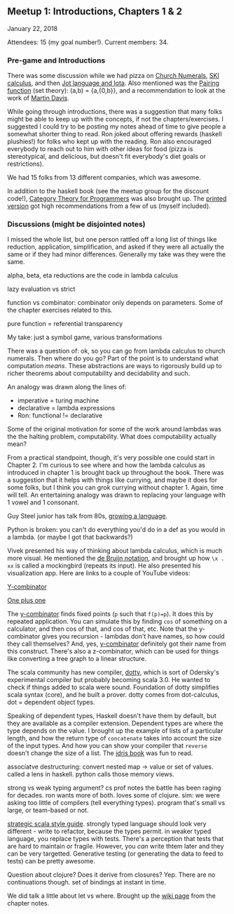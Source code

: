 ## Meetup 1: Introductions, Chapters 1 & 2

January 22, 2018

Attendees: 15 (my goal number!). Current members: 34.

### Pre-game and Introductions

There was some discussion while we had pizza on
[Church Numerals](https://en.wikipedia.org/wiki/Church_encoding#Church_numerals),
[SKI calculus](https://en.wikipedia.org/wiki/SKI_combinator_calculus),
and then
[Jot language and Iota](https://en.wikipedia.org/wiki/Iota_and_Jot).
Also mentioned was the
[Pairing function](https://en.wikipedia.org/wiki/Pairing_function) (set theory): (a,b) = {a,{0,b}},
and a recommendation to look at the work of
[Martin Davis](https://en.wikipedia.org/wiki/Martin_Davis).

While going through introductions, there was a suggestion that many folks might
be able to keep up with the concepts, if not the chapters/exercises. I suggested
I could try to be posting my notes ahead of time to give people a somewhat
shorter thing to read. Ron joked about offering rewards (haskell plushies!) for
folks who kept up with the reading. Ron also encouraged everybody to reach out
to him with other ideas for food (pizza is stereotypical, and delicious, but
doesn't fit everybody's diet goals or restrictions).

We had 15 folks from 13 different companies, which was awesome.

In addition to the haskell book (see the meetup group for the discount code!),
[Category Theory for Programmers](https://github.com/hmemcpy/milewski-ctfp-pdf)
was also brought up. The
[printed version](http://www.lulu.com/shop/bartosz-milewski/category-theory-for-programmers/hardcover/product-23389988.html)
got high recommendations from a few of us (myself included).

### Discussions (might be disjointed notes)

I missed the whole list, but one person rattled off a long list of things like
reduction, application, simplification, and asked if they were all actually the
same or if they had minor differences. Generally my take was they were the same.

alpha, beta, eta reductions are the code in lambda calculus

lazy evaluation vs strict

function vs combinator: combinator only depends on parameters. Some of the chapter
exercises related to this.

pure function = referential transparency

My take: just a symbol game, various transformations

There was a question of: ok, so you can go from lambda calculus to church
numerals. Then where do you go? Part of the point is to understand what
computation _means_. These abstractions are ways to rigorously build up to
richer theorems about computability and decidability and such.

An analogy was drawn along the lines of:
* imperative = turing machine
* declarative = lambda expressions
* Ron: functional != declarative

Some of the original motivation for some of the work around lambdas was the
the halting problem, computability. What does computability actually mean?

From a practical standpoint, though, it's very possible one could start in Chapter 2.
I'm curious to see where and how the lambda calculus as introduced in chapter 1
is brought back up throughout the book. There was a suggestion that it helps
with things like currying, and maybe it does for some folks, but I think you can
grok currying without chapter 1. Again, time will tell. An entertaining analogy
was drawn to replacing your language with 1 vowel and 1 consonant.

Guy Steel junior has talk from 80s,
[growing a language](https://www.youtube.com/watch?v=_ahvzDzKdB0).

Python is broken: you can't do everything you'd do in a def as you would in a lambda.
(or maybe I got that backwards?)

Vivek presented his way of thinking about lambda calculus, which is much more
visual. He mentioned the
[de Bruijn notation](https://en.wikipedia.org/wiki/De_Bruijn_notation),
and brought up how `\x . xx` is called a mockingbird (repeats its input).
He also presented his visualization app. Here are links to a couple of YouTube videos:

[Y-combinator](https://www.youtube.com/watch?v=DhHp8KaC-J0)

[One plus one](https://www.youtube.com/watch?v=DX_8Z17wfEo)

The [y-combinator](https://en.wikipedia.org/wiki/Fixed-point_combinator#Fixed_point_combinators_in_lambda_calculus)
finds fixed points (`p` such that `f(p)=p`). It does this by
repeated application. You can simulate this by finding `cos` of something on a calculator,
and then cos of that, and cos of that, etc. Note that the y-combinator gives you
recursion - lambdas don't have names, so how could they call themselves?
And, yes,
[y-combinator](http://www.ycombinator.com)
definitely got their name from this construct. There's also a z-combinator,
which can be used for things like converting a tree graph to a linear structure.

The scala community has new compiler,
[dotty](http://dotty.epfl.ch/),
which is sort of Odersky's experimental compiler but probably becoming scala 3.0.
He wanted to check if things added to scala were sound.
Foundation of dotty simplifies scala syntax (core), and he built a prover.
dotty comes from dot-calculus, dot = dependent object types.

Speaking of dependent types, Haskell doesn't have them by default, but they
are available as a compiler extension. Dependent types are where the type depends
on the value. I brought up the example of lists of a particular length, and how
the return type of `concatenate` takes into account the size of the input types.
And how you can show your compiler that `reverse` doesn't change the size of a list.
The
[idris book](https://www.manning.com/books/type-driven-development-with-idris)
was fun to read.

associatve destructuring: convert nested map -> value or set of values.
called a lens in haskell.
python calls those memory views.

strong vs weak typing argument? cs prof notes the battle has been raging for decades.
ron wants more of both. loves some of clojure.
sim: we were asking too little of compilers (tell everything types).
program that's small vs large, or team-based or not.

[strategic scala style guide](http://www.lihaoyi.com/post/StrategicScalaStylePrincipleofLeastPower.html).
strongly typed language should look very different - write to refactor, because
the types permit. in weaker typed language, you replace types with tests. There's
a perception that tests that are hard to maintain or fragile. However, you _can_
write thtem later and they can be very targetted. Generative testing (or generating
the data to feed to tests) can be pretty awesome.

Question about clojure? Does it derive from closures? Yep. There are no
continuations though. set of bindings at instant in time.

We did talk a little about let vs where. Brought up the
[wiki page](https://wiki.haskell.org/Let_vs._Where)
from the chapter notes.
